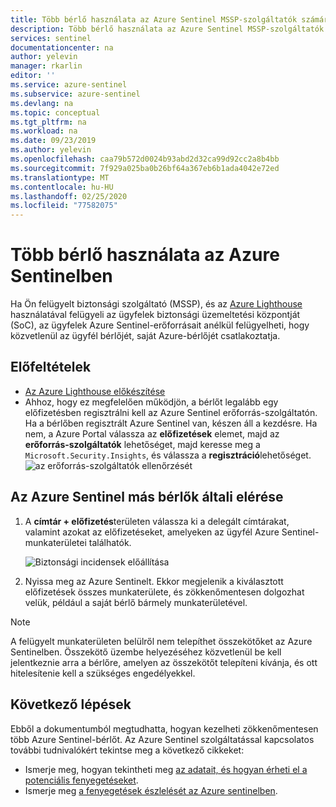 ```yaml
---
title: Több bérlő használata az Azure Sentinel MSSP-szolgáltatók számára | Microsoft Docs
description: Több bérlő használata az Azure Sentinel MSSP-szolgáltatók számára.
services: sentinel
documentationcenter: na
author: yelevin
manager: rkarlin
editor: ''
ms.service: azure-sentinel
ms.subservice: azure-sentinel
ms.devlang: na
ms.topic: conceptual
ms.tgt_pltfrm: na
ms.workload: na
ms.date: 09/23/2019
ms.author: yelevin
ms.openlocfilehash: caa79b572d0024b93abd2d32ca99d92cc2a8b4bb
ms.sourcegitcommit: 7f929a025ba0b26bf64a367eb6b1ada4042e72ed
ms.translationtype: MT
ms.contentlocale: hu-HU
ms.lasthandoff: 02/25/2020
ms.locfileid: "77582075"
---
```

# <a name="work-with-multiple-tenants-in-azure-sentinel"></a>Több bérlő használata az Azure Sentinelben 

Ha Ön felügyelt biztonsági szolgáltató (MSSP), és az [Azure Lighthouse](../lighthouse/overview.md) használatával felügyeli az ügyfelek biztonsági üzemeltetési központját (SoC), az ügyfelek Azure Sentinel-erőforrásait anélkül felügyelheti, hogy közvetlenül az ügyfél bérlőjét, saját Azure-bérlőjét csatlakoztatja. 

## <a name="prerequisites"></a>Előfeltételek
- [Az Azure Lighthouse előkészítése](../lighthouse/how-to/onboard-customer.md)
- Ahhoz, hogy ez megfelelően működjön, a bérlőt legalább egy előfizetésben regisztrálni kell az Azure Sentinel erőforrás-szolgáltatón. Ha a bérlőben regisztrált Azure Sentinel van, készen áll a kezdésre. Ha nem, a Azure Portal válassza az **előfizetések** elemet, majd az **erőforrás-szolgáltatók** lehetőséget, majd keresse meg a `Microsoft.Security.Insights`, és válassza a **regisztráció**lehetőséget.
   ![az erőforrás-szolgáltatók ellenőrzését](media/multiple-tenants-service-providers/check-resource-provider.png)
## <a name="how-to-access-azure-sentinel-from-other-tenants"></a>Az Azure Sentinel más bérlők általi elérése
1. A **címtár + előfizetés**területen válassza ki a delegált címtárakat, valamint azokat az előfizetéseket, amelyeken az ügyfél Azure Sentinel-munkaterületei találhatók.

   ![Biztonsági incidensek előállítása](media/multiple-tenants-service-providers/directory-subscription.png)

1. Nyissa meg az Azure Sentinelt. Ekkor megjelenik a kiválasztott előfizetések összes munkaterülete, és zökkenőmentesen dolgozhat velük, például a saját bérlő bármely munkaterületével.

> [!NOTE]
> A felügyelt munkaterületen belülről nem telepíthet összekötőket az Azure Sentinelben. Összekötő üzembe helyezéséhez közvetlenül be kell jelentkeznie arra a bérlőre, amelyen az összekötőt telepíteni kívánja, és ott hitelesítenie kell a szükséges engedélyekkel.





## <a name="next-steps"></a>Következő lépések
Ebből a dokumentumból megtudhatta, hogyan kezelheti zökkenőmentesen több Azure Sentinel-bérlőt. Az Azure Sentinel szolgáltatással kapcsolatos további tudnivalókért tekintse meg a következő cikkeket:
- Ismerje meg, hogyan tekintheti meg [az adatait, és hogyan érheti el a potenciális fenyegetéseket](quickstart-get-visibility.md).
- Ismerje meg [a fenyegetések észlelését az Azure sentinelben](tutorial-detect-threats-built-in.md).

